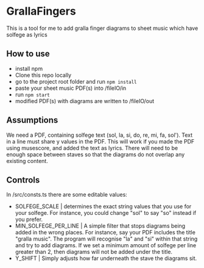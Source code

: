 # GrallaFingers

This is a tool for me to add gralla finger diagrams to sheet music which have solfege as lyrics

## How to use

- install npm
- Clone this repo locally
- go to the project root folder and run `npm install`
- paste your sheet music PDF(s) into /fileIO/in
- run `npm start`
- modified PDF(s) with diagrams are written to /fileIO/out

## Assumptions

We need a PDF, containing solfege text (sol, la, si, do, re, mi, fa, sol'). Text in a line must share y values in the PDF. This will work if you made the PDF using musescore, and added the text as lyrics. There will need to be enough space between staves so that the diagrams do not overlap any existing content.

## Controls

In /src/consts.ts there are some editable values:

- SOLFEGE_SCALE | determines the exact string values that you use for your solfege. For instance, you could change "sol" to say "so" instead if you prefer.
- MIN_SOLFEGE_PER_LINE | A simple filter that stops diagrams being added in the wrong places. For instance, say your PDF includes the title "gralla music". The program will recognise "la" and "si" within that string and try to add diagrams. If we set a minimum amount of solfege per line greater than 2, then diagrams will not be added under the title.
- Y_SHIFT | Simply adjusts how far underneath the stave the diagrams sit.
